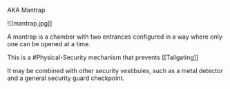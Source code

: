 AKA
	Mantrap

![[mantrap.jpg]]

A mantrap is a chamber with two entrances configured in a way where only one can be opened at a time.

This is a #Physical-Security mechanism that prevents [[Tailgating]]

It may be combined with other security vestibules, such as a metal detector and a general security guard checkpoint.